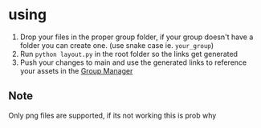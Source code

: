 # using

1. Drop your files in the proper group folder, if your group doesn't have a folder you can create one. (use snake case ie. `your_group`)
2. Run `python layout.py` in the root folder so the links get generated
3. Push your changes to main and use the generated links to reference your assets in the [Group Manager](https://github.com/infinity-MSFS/group-manager)


## Note
Only png files are supported, if its not working this is prob why
